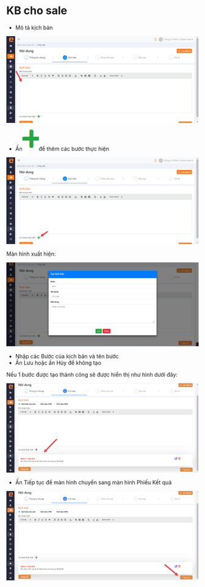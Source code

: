 # KB cho sale

* Mô tả kịch bản

![](<../../../../../../../.gitbook/assets/image (104).png>)

* &#x20;Ấn![](<../../../../../../../.gitbook/assets/image (132).png>)để thêm các bước thực hiện

![](<../../../../../../../.gitbook/assets/image (174).png>)

Màn hình xuất hiện:

![](<../../../../../../../.gitbook/assets/image (85).png>)

* &#x20;Nhập các Bước của kịch bản và tên bước
* &#x20;Ấn Lưu hoặc ấn Hủy để không tạo

Nếu 1 bước được tạo thành công sẽ được hiển thị như hình dưới đây:

![](<../../../../../../../.gitbook/assets/image (109).png>)

* &#x20;Ấn Tiếp tục để màn hình chuyển sang màn hình Phiếu Kết quả

![](<../../../../../../../.gitbook/assets/image (145).png>)
